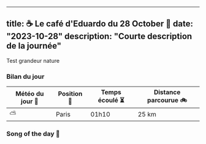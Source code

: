 
---
title: ☕ Le café d'Eduardo du 28 October 🦩
date: "2023-10-28"
description: "Courte description de la journée"
---

Test grandeur nature

### Bilan du jour
| Météo du jour 🌈 | Position 🚩 | Temps écoulé ⏳ | Distance parcourue 🚲 |
|-----------------|------------|----------------|----------------------|
| ⛅              | Paris      | 01h10          | 25 km                |

### Song of the day 🎵